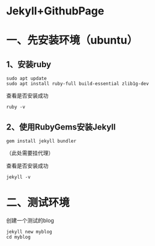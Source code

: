 # Jekyll+GithubPage

# 一、先安装环境（ubuntu）

## 1、安装ruby

```
sudo apt update
sudo apt install ruby-full build-essential zlib1g-dev
```

查看是否安装成功

```
ruby -v
```

## 2、使用RubyGems安装Jekyll

```
gem install jekyll bundler
```

（此处需要挂代理）

查看是否安装成功

```
jekyll -v
```

# 二、测试环境

创建一个测试的blog

```
jekyll new myblog
cd myblog
```

‍
